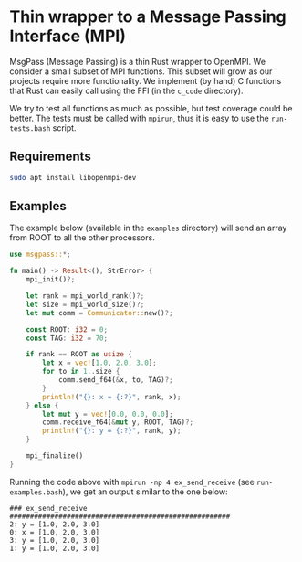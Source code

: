 # Thin wrapper to a Message Passing Interface (MPI)

MsgPass (Message Passing) is a thin Rust wrapper to OpenMPI. We consider a small subset of MPI functions. This subset will grow as our projects require more functionality. We implement (by hand) C functions that Rust can easily call using the FFI (in the `c_code` directory).

We try to test all functions as much as possible, but test coverage could be better. The tests must be called with `mpirun`, thus it is easy to use the `run-tests.bash` script.

## Requirements

```bash
sudo apt install libopenmpi-dev
```

## Examples

The example below (available in the `examples` directory) will send an array from ROOT to all the other processors.

```rust
use msgpass::*;

fn main() -> Result<(), StrError> {
    mpi_init()?;

    let rank = mpi_world_rank()?;
    let size = mpi_world_size()?;
    let mut comm = Communicator::new()?;

    const ROOT: i32 = 0;
    const TAG: i32 = 70;

    if rank == ROOT as usize {
        let x = vec![1.0, 2.0, 3.0];
        for to in 1..size {
            comm.send_f64(&x, to, TAG)?;
        }
        println!("{}: x = {:?}", rank, x);
    } else {
        let mut y = vec![0.0, 0.0, 0.0];
        comm.receive_f64(&mut y, ROOT, TAG)?;
        println!("{}: y = {:?}", rank, y);
    }

    mpi_finalize()
}
```

Running the code above with `mpirun -np 4 ex_send_receive` (see `run-examples.bash`), we get an output similar to the one below:

```text
### ex_send_receive ######################################################
2: y = [1.0, 2.0, 3.0]
0: x = [1.0, 2.0, 3.0]
3: y = [1.0, 2.0, 3.0]
1: y = [1.0, 2.0, 3.0]
```
